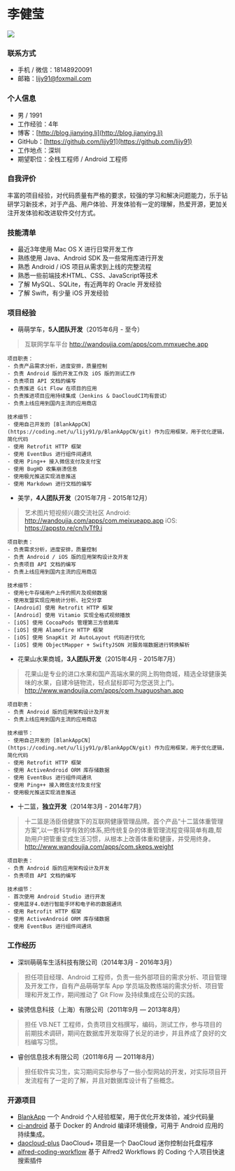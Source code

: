 # 李健莹

[![](https://img.shields.io/badge/download-pdf-green.svg)](https://github.com/lijy91/resume/raw/master/JianyingLi_Android.pdf)

### 联系方式
- 手机 / 微信：18148920091
- 邮箱：lijy91@foxmail.com

### 个人信息
- 男 / 1991
- 工作经验：4年
- 博客：[http://blog.jianying.li](http://blog.jianying.li)
- GitHub：[https://github.com/lijy91](https://github.com/lijy91)
- 工作地点：深圳
- 期望职位：全栈工程师 / Android 工程师

### 自我评价
丰富的项目经验，对代码质量有严格的要求，较强的学习和解决问题能力，乐于钻研学习新技术，对于产品、用户体验、开发体验有一定的理解，热爱开源，更加关注开发体验和改进软件交付方式。

### 技能清单
- 最近3年使用 Mac OS X 进行日常开发工作
- 熟练使用 Java、Android SDK 及一些常用库进行开发
- 熟悉 Android / iOS 项目从需求到上线的完整流程
- 熟悉一些前端技术HTML、CSS、JavaScript等技术
- 了解 MySQL、SQLite，有近两年的 Oracle 开发经验
- 了解 Swift，有少量 iOS 开发经验

### 项目经验
- 萌萌学车，**5人团队开发**（2015年6月 - 至今）
> 互联网学车平台
    http://wandoujia.com/apps/com.mmxueche.app

    项目职责：
    - 负责产品需求分析，进度安排，质量控制
    - 负责 Android 版的开发工作及 iOS 版的测试工作
    - 负责项目 API 文档的编写
    - 负责推进 Git Flow 在项目的应用
    - 负责推进项目应用持续集成（Jenkins & DaoCloudCI均有尝试）
    - 负责上线应用到国内主流的应用商店

    技术细节：
    - 使用自己开发的 [BlankAppCN](https://coding.net/u/lijy91/p/BlankAppCN/git) 作为应用框架，用于优化逻辑，简化代码
    - 使用 Retrofit HTTP 框架
    - 使用 EventBus 进行组件间通讯
    - 使用 Ping++ 接入微信支付及支付宝
    - 使用 BugHD 收集崩溃信息
    - 使用极光推送实现消息推送
    - 使用 Markdown 进行文档的编写

- 美学，**4人团队开发**（2015年7月 - 2015年12月）
> 艺术图片短视频兴趣交流社区
    Android: http://wandoujia.com/apps/com.meixueapp.app
    iOS: https://appsto.re/cn/lvTf9.i

    项目职责：
    - 负责需求分析，进度安排，质量控制
    - 负责 Android / iOS 版的应用架构设计及开发
    - 负责项目 API 文档的编写
    - 负责上线应用到国内主流的应用商店

    技术细节：
    - 使用七牛存储用户上传的照片及视频数据
    - 使用友盟实现应用统计分析、社交分享
    - [Android] 使用 Retrofit HTTP 框架
    - [Android] 使用 Vitamio 实现全格式视频播放
    - [iOS] 使用 CocoaPods 管理第三方依赖库
    - [iOS] 使用 Alamofire HTTP 框架
    - [iOS] 使用 SnapKit 对 AutoLayout 代码进行优化
    - [iOS] 使用 ObjectMapper + SwiftyJSON 对服务端数据进行转换解析

- 花果山水果商城，**3人团队开发**（2015年4月 - 2015年7月）
> 花果山是专业的进口水果和国产高端水果的网上购物商城，精选全球健康美味的水果，自建冷链物流，轻点鼠标即可为您送货上门。
http://www.wandoujia.com/apps/com.huaguoshan.app

    项目职责：
    - 负责 Android 版的应用架构设计及开发
    - 负责上线应用到国内主流的应用商店

    技术细节：
    - 使用自己开发的 [BlankAppCN](https://coding.net/u/lijy91/p/BlankAppCN/git) 作为应用框架，用于优化逻辑，简化代码
    - 使用 Retrofit HTTP 框架
    - 使用 ActiveAndroid ORM 库存储数据
    - 使用 EventBus 进行组件间通讯
    - 使用 Ping++ 接入微信支付及支付宝
    - 使用极光推送实现消息推送

- 十二篮，**独立开发**（2014年3月 -  2014年7月）
> 十二篮是汤臣倍健旗下的互联网健康管理品牌。首个产品“十二篮体重管理方案”,以一套科学有效的体系,把传统复杂的体重管理流程变得简单有趣,帮助用户把管重变成生活习惯，从根本上改善体重和健康，并受用终身。
http://www.wandoujia.com/apps/com.skeps.weight

    项目职责：
    - 负责 Android 版的应用架构设计及开发
    - 负责项目 API 文档的编写

    技术细节：
    - 首次使用 Android Studio 进行开发
    - 使用蓝牙4.0进行智能手环和电子称的数据通讯
    - 使用 Retrofit HTTP 框架
    - 使用 ActiveAndroid ORM 库存储数据
    - 使用 EventBus 进行组件间通讯

### 工作经历
- 深圳萌萌车生活科技有限公司（2014年3月 - 2016年3月）
> 担任项目经理、Android 工程师，负责一些外部项目的需求分析、项目管理及开发工作，自有产品萌萌学车 App 学员端及教练端的需求分析、项目管理和开发工作，期间推动了 Git Flow 及持续集成在公司的实践。

- 骏骋信息科技（上海）有限公司（2011年9月 — 2013年8月）
> 担任 VB.NET 工程师，负责项目文档撰写，编码，测试工作，参与项目的前期技术调研，期间在数据库开发取得了长足的进步，并且养成了良好的文档编写习惯。

- 睿创信息技术有限公司（2011年6月 — 2011年8月）
> 担任软件实习生，实习期间实际参与了一些小型网站的开发，对实际项目开发流程有了一定的了解，并且对数据库设计有了些概念。

### 开源项目
- [BlankApp](https://github.com/lijy91/BlankApp)
一个 Android 个人经验框架，用于优化开发体验，减少代码量
- [ci-android](https://github.com/lijy91/ci-android)
基于 Docker 的 Android 编译环境镜像，可用于 Android 应用的持续集成。
- [daocloud-plus](https://github.com/lijy91/daocloud-plus)
DaoCloud+ 项目是一个 DaoCloud 迷你控制台托盘程序
- [alfred-coding-workflow](https://github.com/lijy91/alfred-coding-workflow)
基于 Alfred2 Workflows 的 Coding 个人项目快速搜索插件
